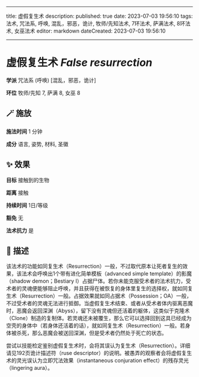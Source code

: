 
---
title: 虚假复生术
description: 
published: true
date: 2023-07-03 19:56:10
tags: 法术, 咒法系, 呼唤, 混乱，邪恶，诡计, 牧师/先知法术, 7环法术, 萨满法术, 8环法术, 女巫法术
editor: markdown
dateCreated: 2023-07-03 19:56:10

---

# **虚假复生术** *False resurrection*

**学派** 咒法系 (呼唤) \[混乱，邪恶，诡计\] 

**环位** 牧师/先知 7, 萨满 8, 女巫 8

## 🪄 施放

**施法时间** 1 分钟

**成分** 语言, 姿势, 材料, 圣徽

## ✨ 效果 

**目标** 接触到的生物 

**距离** 接触  

**持续时间** 1日/等级 

**豁免** 无

**法术抗力** 是

## 📖 描述

该法术的功能如同复生术（Resurrection）一般，不过取代原本让死者复生的效果，该法术会呼唤出1个带有进化简单模板（advanced simple template）的影魔（shadow demon；Bestiary I）占据尸体。若你未能克服受术者的法术抗力，受术者的灵魂便能够阻止呼唤，并且获得在被恢复的身体里复生的选择权，就如同复生术（Resurrection）一般。占据效果就如同占据术（Possession；OA）一般，不过受术者的灵魂无法进行抵御。当虚假复生术结束、或者从受术者体内驱离恶魔时，恶魔会返回深渊（Abyss），留下没有灵魂但还活着的躯体，这类似于克隆术（Clone）制造的复制体。若灵魂还未被覆生，那么它可以选择回到这具已经成为空壳的身体中（若身体还活着的话），就如同复生术（Resurrection）一般。若身体被杀死，那么恶魔会被送回深渊，但是受术者仍然处于死亡的状态。

尝试以技能检定鉴别虚假复生术时，会将其误认为复生术（Resurrection）。详细请见192页诡计描述符（ruse descriptor）的说明。被愚弄的观察者会将虚假复生术的灵光误认为立即咒法效果（instantaneous conjuration effect）的残存灵光（lingering aura）。
    